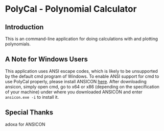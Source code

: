 # PolyCal - Polynomial Calculator

## Introduction

This is an command-line application for doing calculations with and plotting polynomials.

## A Note for Windows Users

This application uses ANSI escape codes, which is likely to be unsupported by the default cmd program of Windows. To enable ANSI support for cmd to use PolyCal properly, please install ANSICON [here](https://github.com/adoxa/ansicon/releases). After downloading ansicon, simply open cmd, go to x64 or x86 (depending on the specification of your machine) under where you downloaded ANSICON and enter ```ansicon.exe -i``` to install it.

## Special Thanks

adoxa for ANSICON
